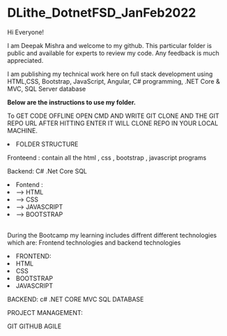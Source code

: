 # DLithe_DotnetFSD_JanFeb2022

Hi Everyone!

I am Deepak Mishra and welcome to my github. This particular folder is public and available for experts to review my code. Any feedback is much appreciated.

I am publishing my technical work here on full stack development using HTML,CSS, Bootstrap, JavaScript, Angular, C# programming, .NET Core & MVC, SQL Server database

<b>Below are the instructions to use my folder.</b>

To GET CODE OFFLINE OPEN CMD AND WRITE GIT CLONE AND THE GIT REPO URL AFTER HITTING ENTER IT WILL CLONE REPO IN YOUR LOCAL MACHINE.

<li>FOLDER STRUCTURE</li> 

Fronteend :
contain all the html , css , bootstrap , javascript programs 

Backend:
C#
.Net Core
SQL

<li>Fontend :</li>

  <li>--> HTML </li>
  <li>--> CSS</li>
  <li> --> JAVASCRIPT </li>
  <li> --> BOOTSTRAP </li>
  

<br>During the Bootcamp my learning includes diffrent different technologies which are: Frontend technologies and backend technologies </br>

<li>FRONTEND:</li>
<li>HTML</li>
<li>CSS</li>
<li>BOOTSTRAP</li>
<li>JAVASCRIPT</li>


BACKEND:
c#
.NET CORE
MVC 
SQL DATABASE

PROJECT MANAGEMENT:

GIT
GITHUB
AGILE
